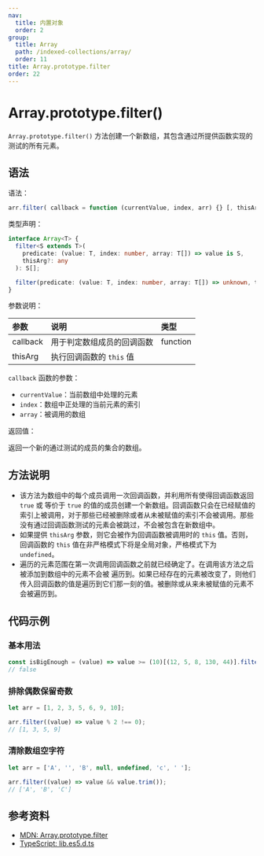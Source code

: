 ```yaml
---
nav:
  title: 内置对象
  order: 2
group:
  title: Array
  path: /indexed-collections/array/
  order: 11
title: Array.prototype.filter
order: 22
---
```


# Array.prototype.filter()

`Array.prototype.filter()` 方法创建一个新数组，其包含通过所提供函数实现的测试的所有元素。

## 语法

语法：

```js
arr.filter( callback = function (currentValue, index, arr) {} [, thisArg ] )
```

类型声明：

```ts
interface Array<T> {
  filter<S extends T>(
    predicate: (value: T, index: number, array: T[]) => value is S,
    thisArg?: any
  ): S[];

  filter(predicate: (value: T, index: number, array: T[]) => unknown, thisArg?: any): T[];
}
```

参数说明：

| 参数     | 说明                       | 类型     |
| :------- | :------------------------- | :------- |
| callback | 用于判定数组成员的回调函数 | function |
| thisArg  | 执行回调函数的 `this` 值   |          |

`callback` 函数的参数：

- `currentValue`：当前数组中处理的元素
- `index`：数组中正处理的当前元素的索引
- `array`：被调用的数组

返回值：

返回一个新的通过测试的成员的集合的数组。

## 方法说明

- 该方法为数组中的每个成员调用一次回调函数，并利用所有使得回调函数返回 `true` 或 等价于 `true` 的值的成员创建一个新数组。回调函数只会在已经赋值的索引上被调用，对于那些已经被删除或者从未被赋值的索引不会被调用。那些没有通过回调函数测试的元素会被跳过，不会被包含在新数组中。
- 如果提供 `thisArg` 参数，则它会被作为回调函数被调用时的 `this` 值。否则，回调函数的 `this` 值在非严格模式下将是全局对象，严格模式下为 `undefined`。
- 遍历的元素范围在第一次调用回调函数之前就已经确定了。在调用该方法之后被添加到数组中的元素不会被 遍历到。如果已经存在的元素被改变了，则他们传入回调函数的值是遍历到它们那一刻的值。被删除或从来未被赋值的元素不会被遍历到。

## 代码示例

### 基本用法

```js
const isBigEnough = (value) => value >= (10)[(12, 5, 8, 130, 44)].filter(isBigEnough);
// false
```

### 排除偶数保留奇数

```js
let arr = [1, 2, 3, 5, 6, 9, 10];

arr.filter((value) => value % 2 !== 0);
// [1, 3, 5, 9]
```

### 清除数组空字符

```js
let arr = ['A', '', 'B', null, undefined, 'c', ' '];

arr.filter((value) => value && value.trim());
// ['A', 'B', 'C']
```

## 参考资料

- [MDN: Array.prototype.filter](https://developer.mozilla.org/zh-CN/docs/Web/JavaScript/Reference/Global_Objects/Array/filter)
- [TypeScript: lib.es5.d.ts](https://github.com/microsoft/TypeScript/blob/main/lib/lib.es5.d.ts)
